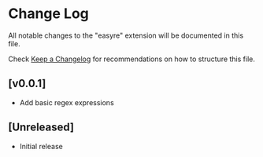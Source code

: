 # Change Log

All notable changes to the "easyre" extension will be documented in this file.

Check [Keep a Changelog](http://keepachangelog.com/) for recommendations on how to structure this file.

## [v0.0.1]

- Add basic regex expressions

## [Unreleased]

- Initial release